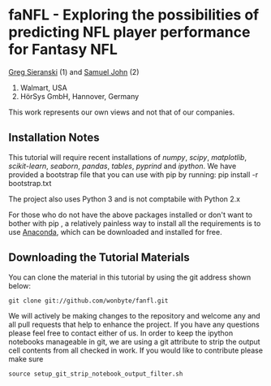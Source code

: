 # faNFL - Exploring the possibilities of predicting NFL player performance for Fantasy NFL

[Greg Sieranski](http://wonbyte.com) (1) and [Samuel John](http://samueljohn.de) (2)

1.  Walmart, USA
2.  HörSys GmbH, Hannover, Germany

This work represents our own views and not that of our companies.

## Installation Notes
This tutorial will require recent installations of *numpy*, *scipy*,
*matplotlib*, *scikit-learn*, *seaborn*, *pandas*, *tables*, *pyprind* and *ipython*.
We have provided a bootstrap file that you can use with pip by running:
    pip install -r bootstrap.txt

The project also uses Python 3 and is not comptabile with Python 2.x

For those who do not have the above packages installed or don't want to bother
with pip , a relatively painless way to install all the requirements is to use
[Anaconda](http://www.continuum.io/downloads "Anaconda"), which can be
downloaded and installed for free.

## Downloading the Tutorial Materials
You can clone the material in this tutorial by using the git address shown below:

    git clone git://github.com/wonbyte/fanfl.git

We will actively be making changes to the repository and welcome any and all pull requests
that help to enhance the project. If you have any questions please feel free to contact either of
us. In order to keep the ipython notebooks manageable in git, we are using a git attribute to strip
the output cell contents from all checked in work. If you would like to contribute please make sure 
    
    source setup_git_strip_notebook_output_filter.sh


